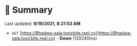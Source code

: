 # 📖 Summary
Last updated: **9/19/2021, 8:21:53 AM**

- `GET` [https://Bhadwa-sala.toxicblte.repl.co](https://Bhadwa-sala.toxicblte.repl.co) - **Down** (120240ms)
